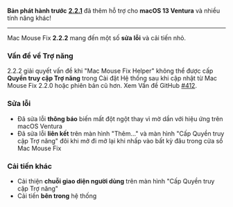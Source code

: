 **Bản phát hành trước** [**2.2.1**](https://github.com/noah-nuebling/mac-mouse-fix/releases/tag/2.2.1) đã thêm hỗ trợ cho **macOS 13 Ventura** và nhiều tính năng khác!

---

Mac Mouse Fix **2.2.2** mang đến một số **sửa lỗi** và cải tiến nhỏ.

### Vấn đề về Trợ năng

2.2.2 giải quyết vấn đề khi "Mac Mouse Fix Helper" không thể được cấp **Quyền truy cập Trợ năng** trong Cài đặt Hệ thống sau khi cập nhật từ Mac Mouse Fix 2.2.0 hoặc phiên bản cũ hơn. Xem Vấn đề GitHub [#412](https://github.com/noah-nuebling/mac-mouse-fix/issues/412).

### Sửa lỗi

- Đã sửa lỗi **thông báo** biến mất đột ngột thay vì mờ dần với hiệu ứng trên macOS Ventura
- Đã sửa lỗi **liên kết** trên màn hình "Thêm..." và màn hình "Cấp Quyền truy cập Trợ năng" đôi khi mở đi mở lại khi nhấp vào bất kỳ đâu trong cửa sổ Mac Mouse Fix

### Cải tiến khác

- Cải thiện **chuỗi giao diện người dùng** trên màn hình "Cấp Quyền truy cập Trợ năng"
- Cải tiến **bên trong** hệ thống